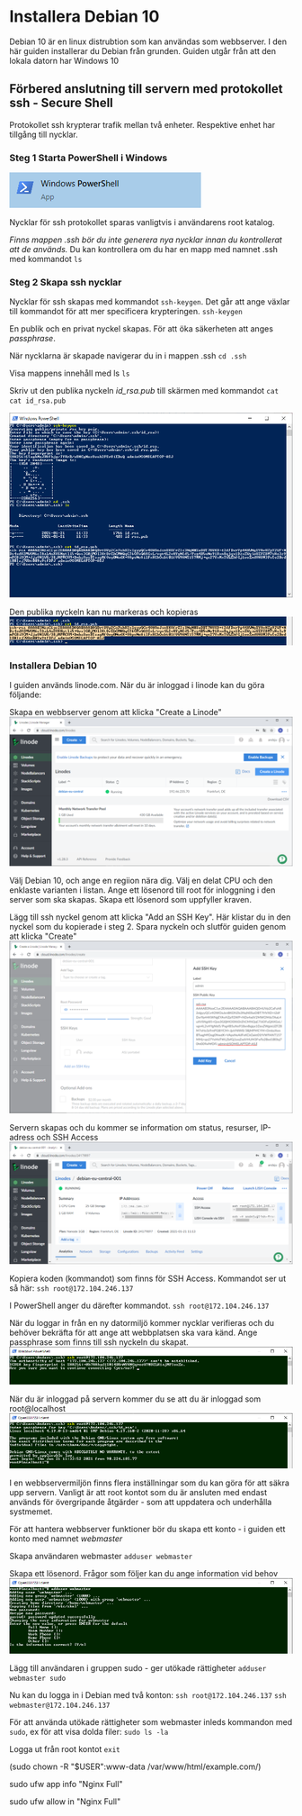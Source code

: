 # Installera Debian 10
Debian 10 är en linux distrubtion som kan användas som webbserver. I den här guiden installerar du Debian från grunden.
Guiden utgår från att den lokala datorn har Windows 10

## Förbered anslutning till servern med protokollet ssh - Secure Shell
Protokollet ssh krypterar trafik mellan två enheter. Respektive enhet har tillgång till nycklar.

### Steg 1 Starta PowerShell i Windows
![PowerShell ssh](images/powershell-1.png)

Nycklar för ssh protokollet sparas vanligtvis i användarens root katalog.

*Finns mappen .ssh bör du inte generera nya nycklar innan du kontrollerat att de används.*
Du kan kontrollera om du har en mapp med namnet .ssh med kommandot `ls`

### Steg 2 Skapa ssh nycklar
Nycklar för ssh skapas med kommandot `ssh-keygen`. Det går att ange växlar till kommandot för att mer specificera krypteringen. 
`ssh-keygen`

En publik och en privat nyckel skapas. För att öka säkerheten att anges *passphrase*.

När nycklarna är skapade navigerar du in i mappen .ssh
`cd .ssh`

Visa mappens innehåll med ls
`ls`

Skriv ut den publika nyckeln *id_rsa.pub* till skärmen med kommandot `cat`
`cat id_rsa.pub`

![PowerShell ssh](images/powershell-ssh-keygen-end.png)

Den publika nyckeln kan nu markeras och kopieras
![PowerShell ssh](images/powershell-ssh-keygen-copy.png)

### Installera Debian 10
I guiden används linode.com. När du är inloggad i linode kan du göra följande:

Skapa en webbserver genom att klicka "Create a Linode"
![Linode - create](images/linode-debian-install-1.png)

Välj Debian 10, och ange en regiion nära dig. Välj en delat CPU och den enklaste varianten i listan. Ange ett lösenord till root för inloggning i den server som ska skapas. Skapa ett lösenord som uppfyller kraven.

Lägg till ssh nyckel genom att klicka "Add an SSH Key". Här klistar du in den nyckel som du kopierade i steg 2. 
Spara nyckeln och slutför guiden genom att klicka "Create"
![Linode - create](images/linode-debian-install-2.png)

Servern skapas och du kommer se information om status, resurser, IP-adress och SSH Access
![Linode - create](images/linode-debian-install-3.png)

Kopiera koden (kommandot) som finns för SSH Access. Kommandot ser ut så här: `ssh root@172.104.246.137`

I PowerShell anger du därefter kommandot. 
`ssh root@172.104.246.137`

När du loggar in från en ny datormiljö  kommer nycklar verifieras och du behöver bekräfta för att ange att webbplatsen ska vara känd.
Ange passphrase som finns till ssh nyckeln du skapat.
![Linode - create](images/linode-debian-connect-1.png)

När du är inloggad på servern kommer du se att du är inloggad som root@localhost
![Linode - create](images/linode-debian-connect-2.png)


I en webbservermiljön finns flera inställningar som du kan göra för att säkra upp servern. Vanligt är att root kontot som du är ansluten med endast används för övergripande åtgärder - som att uppdatera och underhålla systmemet.

För att hantera webbserver funktioner bör du skapa ett konto - i guiden ett konto med namnet *webmaster*

Skapa användaren webmaster
`adduser webmaster`

Skapa ett lösenord. Frågor som följer kan du ange information vid behov
![Linode - create](images/debian-adduser.png)

Lägg till användaren i gruppen sudo - ger utökade rättigheter 
`adduser webmaster sudo` 

Nu kan du logga in i Debian med två konton:
`ssh root@172.104.246.137`
`ssh webmaster@172.104.246.137`

För att använda utökade rättigheter som webmaster inleds kommandon med `sudo`, ex för att visa dolda filer:
`sudo ls -la` 

Logga ut från root kontot
`exit`


(sudo chown -R "$USER":www-data /var/www/html/example.com/)

sudo ufw app info "Nginx Full"

sudo ufw allow in "Nginx Full"
